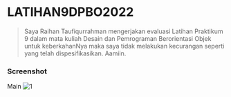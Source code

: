 # LATIHAN9DPBO2022
> Saya Raihan Taufiqurrahman mengerjakan evaluasi Latihan Praktikum 9 dalam mata kuliah Desain dan Pemrograman Berorientasi Objek untuk keberkahanNya maka saya tidak melakukan kecurangan seperti yang telah dispesifikasikan. Aamiin.

### Screenshot
Main
![1](https://github.com/raihantaufiq/LATIHAN9DPBO2022/blob/main/screenshot/Screenshot(1).png?raw=true)
